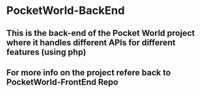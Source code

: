 # PocketWorld-BackEnd

## This is the back-end of the Pocket World project where it handles different APIs for different features  (using php)
## For more info on the project refere back to PocketWorld-FrontEnd Repo
